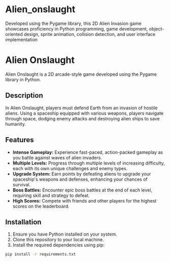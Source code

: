 # Alien_onslaught
Developed using the Pygame library, this 2D Alien Invasion game showcases proficiency in Python programming, game development, object-oriented design, sprite animation, collision detection, and user interface implementation

# Alien Onslaught

Alien Onslaught is a 2D arcade-style game developed using the Pygame library in Python.

## Description

In Alien Onslaught, players must defend Earth from an invasion of hostile aliens. Using a spaceship equipped with various weapons, players navigate through space, dodging enemy attacks and destroying alien ships to save humanity.

## Features

- **Intense Gameplay:** Experience fast-paced, action-packed gameplay as you battle against waves of alien invaders.
- **Multiple Levels:** Progress through multiple levels of increasing difficulty, each with its own unique challenges and enemy types.
- **Upgrade System:** Earn points by defeating aliens to upgrade your spaceship's weapons and defenses, enhancing your chances of survival.
- **Boss Battles:** Encounter epic boss battles at the end of each level, requiring skill and strategy to defeat.
- **High Scores:** Compete with friends and other players for the highest scores on the leaderboard.

## Installation

1. Ensure you have Python installed on your system.
2. Clone this repository to your local machine.
3. Install the required dependencies using pip:

```bash
pip install -r requirements.txt
